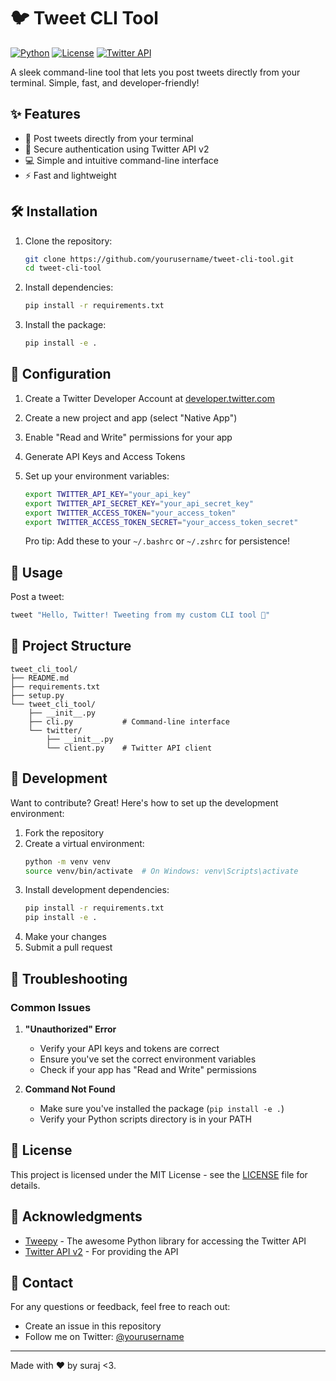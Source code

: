 # 🐦 Tweet CLI Tool

[![Python](https://img.shields.io/badge/python-v3.6+-blue.svg)](https://www.python.org/)
[![License](https://img.shields.io/badge/license-MIT-green.svg)](LICENSE)
[![Twitter API](https://img.shields.io/badge/Twitter%20API-v2-blue.svg)](https://developer.twitter.com/en/docs/twitter-api)

A sleek command-line tool that lets you post tweets directly from your terminal. Simple, fast, and developer-friendly!

## ✨ Features

- 🚀 Post tweets directly from your terminal
- 🔐 Secure authentication using Twitter API v2
- 💻 Simple and intuitive command-line interface
- ⚡ Fast and lightweight

## 🛠️ Installation

1. Clone the repository:
   ```bash
   git clone https://github.com/yourusername/tweet-cli-tool.git
   cd tweet-cli-tool
   ```

2. Install dependencies:
   ```bash
   pip install -r requirements.txt
   ```

3. Install the package:
   ```bash
   pip install -e .
   ```

## 🔑 Configuration

1. Create a Twitter Developer Account at [developer.twitter.com](https://developer.twitter.com)
2. Create a new project and app (select "Native App")
3. Enable "Read and Write" permissions for your app
4. Generate API Keys and Access Tokens
5. Set up your environment variables:

   ```bash
   export TWITTER_API_KEY="your_api_key"
   export TWITTER_API_SECRET_KEY="your_api_secret_key"
   export TWITTER_ACCESS_TOKEN="your_access_token"
   export TWITTER_ACCESS_TOKEN_SECRET="your_access_token_secret"
   ```

   Pro tip: Add these to your `~/.bashrc` or `~/.zshrc` for persistence!

## 🚀 Usage

Post a tweet:
```bash
tweet "Hello, Twitter! Tweeting from my custom CLI tool 🚀"
```

## 📁 Project Structure

```
tweet_cli_tool/
├── README.md
├── requirements.txt
├── setup.py
└── tweet_cli_tool/
    ├── __init__.py
    ├── cli.py           # Command-line interface
    └── twitter/
        ├── __init__.py
        └── client.py    # Twitter API client
```

## 🔧 Development

Want to contribute? Great! Here's how to set up the development environment:

1. Fork the repository
2. Create a virtual environment:
   ```bash
   python -m venv venv
   source venv/bin/activate  # On Windows: venv\Scripts\activate
   ```
3. Install development dependencies:
   ```bash
   pip install -r requirements.txt
   pip install -e .
   ```
4. Make your changes
5. Submit a pull request

## 🐛 Troubleshooting

### Common Issues

1. **"Unauthorized" Error**
   - Verify your API keys and tokens are correct
   - Ensure you've set the correct environment variables
   - Check if your app has "Read and Write" permissions

2. **Command Not Found**
   - Make sure you've installed the package (`pip install -e .`)
   - Verify your Python scripts directory is in your PATH

## 📝 License

This project is licensed under the MIT License - see the [LICENSE](LICENSE) file for details.

## 🙏 Acknowledgments

- [Tweepy](https://www.tweepy.org/) - The awesome Python library for accessing the Twitter API
- [Twitter API v2](https://developer.twitter.com/en/docs/twitter-api) - For providing the API

## 📧 Contact

For any questions or feedback, feel free to reach out:
- Create an issue in this repository
- Follow me on Twitter: [@yourusername](https://twitter.com/yourusername)

---
Made with ❤️ by suraj <3.
